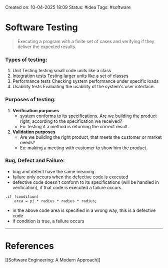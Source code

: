 Created on: 10-04-2025 18:09
Status: #idea
Tags: #software
# Software Testing
>Executing a program with a finite set of cases and verifying if  they deliver the expected results.

### Types of testing:
1. Unit Testing
	testing small code units like a class
2. Integration tests
	Testing larger units like a set of classes
3. Performance tests
	Checking system performance under specific loads
4. Usability tests
	Evaluating the usability of the system's user interface.

### Purposes of testing:
1. __Verification purposes__
	- system conforms to its specifications. Are we building the product right, according to the specification we received?
	- Ex: testing if a method is returning the correct result.
2. __Validation purposes__
	- Are we building the right product, that meets the customer or market needs?
	- Ex: making a meeting with customer to show him the product.

### Bug, Defect and Failure:
- bug and defect have the same meaning
- failure only occurs when the defective code is executed
- defective code doesn't conform to its specifications (will be handled in verification), if that code is executed a failure occurs.
```
.if (condition)
    area = pi * radius * radius * radius; 
```

- in the above code area is specified in a wrong way, this is a defective code
- if condition is true, a failure occurs
-----------------
# References
[[Software Engineering:  A Modern Approach]]
